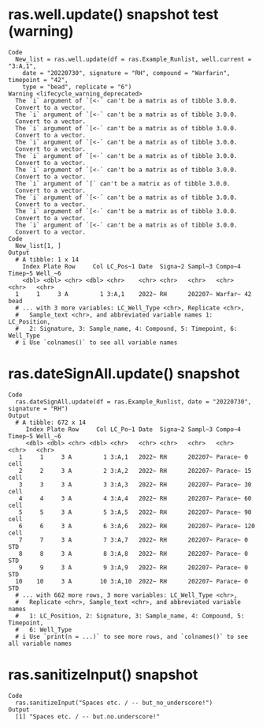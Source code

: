 # ras.well.update() snapshot test (warning)

    Code
      New_list = ras.well.update(df = ras.Example_Runlist, well.current = "3:A,1",
        date = "20220730", signature = "RH", compound = "Warfarin", timepoint = "42",
        type = "bead", replicate = "6")
    Warning <lifecycle_warning_deprecated>
      The `i` argument of `[<-` can't be a matrix as of tibble 3.0.0.
      Convert to a vector.
      The `i` argument of `[<-` can't be a matrix as of tibble 3.0.0.
      Convert to a vector.
      The `i` argument of `[<-` can't be a matrix as of tibble 3.0.0.
      Convert to a vector.
      The `i` argument of `[<-` can't be a matrix as of tibble 3.0.0.
      Convert to a vector.
      The `i` argument of `[<-` can't be a matrix as of tibble 3.0.0.
      Convert to a vector.
      The `i` argument of `[<-` can't be a matrix as of tibble 3.0.0.
      Convert to a vector.
      The `i` argument of `[` can't be a matrix as of tibble 3.0.0.
      Convert to a vector.
      The `i` argument of `[<-` can't be a matrix as of tibble 3.0.0.
      Convert to a vector.
      The `i` argument of `[<-` can't be a matrix as of tibble 3.0.0.
      Convert to a vector.
      The `i` argument of `[<-` can't be a matrix as of tibble 3.0.0.
      Convert to a vector.
    Code
      New_list[1, ]
    Output
      # A tibble: 1 x 14
        Index Plate Row     Col LC_Pos~1 Date  Signa~2 Sampl~3 Compo~4 Timep~5 Well_~6
        <dbl> <dbl> <chr> <dbl> <chr>    <chr> <chr>   <chr>   <chr>   <chr>   <chr>  
      1     1     3 A         1 3:A,1    2022~ RH      202207~ Warfar~ 42      bead   
      # ... with 3 more variables: LC_Well_Type <chr>, Replicate <chr>,
      #   Sample_text <chr>, and abbreviated variable names 1: LC_Position,
      #   2: Signature, 3: Sample_name, 4: Compound, 5: Timepoint, 6: Well_Type
      # i Use `colnames()` to see all variable names

# ras.dateSignAll.update() snapshot

    Code
      ras.dateSignAll.update(df = ras.Example_Runlist, date = "20220730", signature = "RH")
    Output
      # A tibble: 672 x 14
         Index Plate Row     Col LC_Po~1 Date  Signa~2 Sampl~3 Compo~4 Timep~5 Well_~6
         <dbl> <dbl> <chr> <dbl> <chr>   <chr> <chr>   <chr>   <chr>   <chr>   <chr>  
       1     1     3 A         1 3:A,1   2022~ RH      202207~ Parace~ 0       cell   
       2     2     3 A         2 3:A,2   2022~ RH      202207~ Parace~ 15      cell   
       3     3     3 A         3 3:A,3   2022~ RH      202207~ Parace~ 30      cell   
       4     4     3 A         4 3:A,4   2022~ RH      202207~ Parace~ 60      cell   
       5     5     3 A         5 3:A,5   2022~ RH      202207~ Parace~ 90      cell   
       6     6     3 A         6 3:A,6   2022~ RH      202207~ Parace~ 120     cell   
       7     7     3 A         7 3:A,7   2022~ RH      202207~ Parace~ 0       STD    
       8     8     3 A         8 3:A,8   2022~ RH      202207~ Parace~ 0       STD    
       9     9     3 A         9 3:A,9   2022~ RH      202207~ Parace~ 0       STD    
      10    10     3 A        10 3:A,10  2022~ RH      202207~ Parace~ 0       STD    
      # ... with 662 more rows, 3 more variables: LC_Well_Type <chr>,
      #   Replicate <chr>, Sample_text <chr>, and abbreviated variable names
      #   1: LC_Position, 2: Signature, 3: Sample_name, 4: Compound, 5: Timepoint,
      #   6: Well_Type
      # i Use `print(n = ...)` to see more rows, and `colnames()` to see all variable names

# ras.sanitizeInput() snapshot

    Code
      ras.sanitizeInput("Spaces etc. / -- but_no_underscore!")
    Output
      [1] "Spaces etc. / -- but.no.underscore!"

